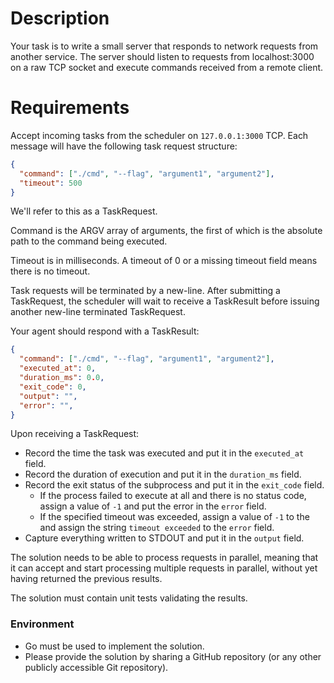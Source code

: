 # Description

Your task is to write a small server that responds to network requests from
another service. The server should listen to requests from localhost:3000 on 
a raw TCP socket and execute commands received from a remote client.

# Requirements

Accept incoming tasks from the scheduler on `127.0.0.1:3000` TCP. Each message
will have the following task request structure:

```json
{
  "command": ["./cmd", "--flag", "argument1", "argument2"],
  "timeout": 500
}
```

We'll refer to this as a TaskRequest.

Command is the ARGV array of arguments, the first of which is the absolute
path to the command being executed.

Timeout is in milliseconds. A timeout of 0 or a missing timeout field means there
is no timeout.

Task requests will be terminated by a new-line. After submitting a TaskRequest, 
the scheduler will wait to receive a TaskResult before issuing another new-line terminated TaskRequest.

Your agent should respond with a TaskResult:

```json
{
  "command": ["./cmd", "--flag", "argument1", "argument2"],
  "executed_at": 0,
  "duration_ms": 0.0,
  "exit_code": 0,
  "output": "",
  "error": "",
}
```

Upon receiving a TaskRequest:

  - Record the time the task was executed and put it in the `executed_at` field.
  - Record the duration of execution and put it in the `duration_ms` field.
  - Record the exit status of the subprocess and put it in the `exit_code` field.
    - If the process failed to execute at all and there is no status code, assign a
      value of `-1` and put the error in the `error` field.
    - If the specified timeout was exceeded, assign a value of `-1` to the and
      assign the string `timeout exceeded` to the `error` field.
  - Capture everything written to STDOUT and put it in the `output` field.

The solution needs to be able to process requests in parallel, meaning that it can accept and start processing multiple requests in parallel, without yet having returned the previous results.

The solution must contain unit tests validating the results.

### Environment
* Go must be used to implement the solution.
* Please provide the solution by sharing a GitHub repository (or any other publicly accessible Git repository).